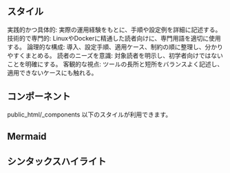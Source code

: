 ## スタイル
実践的かつ具体的: 実際の運用経験をもとに、手順や設定例を詳細に記述する。
技術的で専門的: LinuxやDockerに精通した読者向けに、専門用語を適切に使用する。
論理的な構成: 導入、設定手順、適用ケース、制約の順に整理し、分かりやすくまとめる。
読者のニーズを意識: 対象読者を明示し、初学者向けではないことを明確にする。
客観的な視点: ツールの長所と短所をバランスよく記述し、適用できないケースにも触れる。

## コンポーネント
public_html/_components 以下のスタイルが利用できます。

## Mermaid

## シンタックスハイライト
